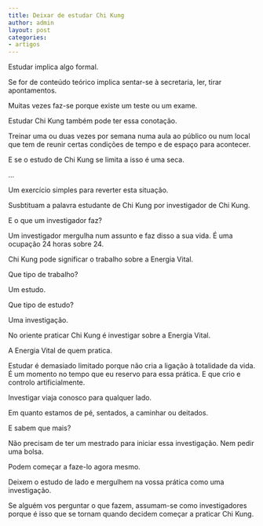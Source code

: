 ```yaml
---
title: Deixar de estudar Chi Kung
author: admin
layout: post
categories:
- artigos
---
```

Estudar implica algo formal.

Se for de conteúdo teórico implica sentar-se à secretaria, ler, tirar apontamentos.

Muitas vezes faz-se porque existe um teste ou um exame.

Estudar Chi Kung também pode ter essa conotação.

Treinar uma ou duas vezes por semana numa aula ao público ou num local que tem de reunir certas condições de tempo e de espaço para acontecer.

E se o estudo de Chi Kung se limita a isso é uma seca.

&#8230;

Um exercício simples para reverter esta situação.

Susbtituam a palavra estudante de Chi Kung por investigador de Chi Kung.

E o que um investigador faz?

Um investigador mergulha num assunto e faz disso a sua vida. É uma ocupação 24 horas sobre 24.

Chi Kung pode significar o trabalho sobre a Energia Vital.

Que tipo de trabalho?

Um estudo.

Que tipo de estudo?

Uma investigação.

No oriente praticar Chi Kung é investigar sobre a Energia Vital.

A Energia Vital de quem pratica.

Estudar é demasiado limitado porque não cria a ligação à totalidade da vida. É um momento no tempo que eu reservo para essa prática. E que crio e controlo artificialmente.

Investigar viaja conosco para qualquer lado.

Em quanto estamos de pé, sentados, a caminhar ou deitados.

E sabem que mais?

Não precisam de ter um mestrado para iniciar essa investigação. Nem pedir uma bolsa.

Podem começar a faze-lo agora mesmo.

Deixem o estudo de lado e mergulhem na vossa prática como uma investigação.

Se alguém vos perguntar o que fazem, assumam-se como investigadores porque é isso que se tornam quando decidem começar a praticar Chi Kung.

